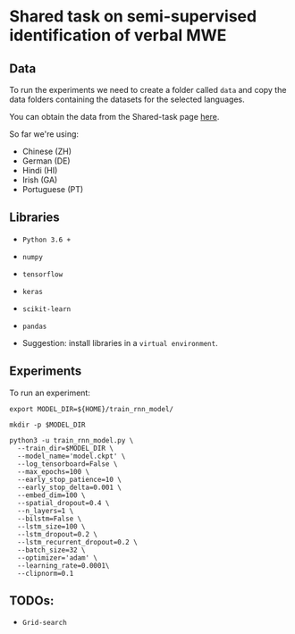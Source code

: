 # Shared task on semi-supervised identification of verbal MWE

## Data

To run the experiments we need to create a folder called `data` and copy the data folders containing the datasets for the selected languages.

You can obtain the data from the Shared-task page [here](https://gitlab.com/parseme/sharedtask-data/tree/master/1.2).

So far we're using:

* Chinese (ZH)
* German (DE)
* Hindi (HI)
* Irish (GA)
* Portuguese (PT)


## Libraries

* `Python 3.6 +`

* `numpy`
* `tensorflow`
* `keras`
* `scikit-learn`
* `pandas`

* Suggestion: install libraries in a `virtual environment`.

## Experiments

To run an experiment:

```
export MODEL_DIR=${HOME}/train_rnn_model/

mkdir -p $MODEL_DIR

python3 -u train_rnn_model.py \
  --train_dir=$MODEL_DIR \
  --model_name='model.ckpt' \
  --log_tensorboard=False \
  --max_epochs=100 \
  --early_stop_patience=10 \
  --early_stop_delta=0.001 \
  --embed_dim=100 \
  --spatial_dropout=0.4 \
  --n_layers=1 \
  --bilstm=False \
  --lstm_size=100 \
  --lstm_dropout=0.2 \
  --lstm_recurrent_dropout=0.2 \
  --batch_size=32 \
  --optimizer='adam' \
  --learning_rate=0.0001\
  --clipnorm=0.1
```

## TODOs:

* `Grid-search`
